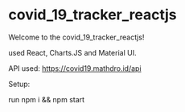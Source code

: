 # covid_19_tracker_reactjs
Welcome to the covid_19_tracker_reactjs!

used React, Charts.JS and Material UI.

API used: https://covid19.mathdro.id/api

Setup:

run npm i && npm start
